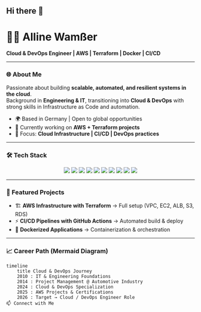 ## Hi there 👋

# 👩‍💻 Alline Wamßer

**Cloud & DevOps Engineer | AWS | Terraform | Docker | CI/CD**

---

### 🌐 About Me  
Passionate about building **scalable, automated, and resilient systems in the cloud**.  
Background in **Engineering & IT**, transitioning into **Cloud & DevOps** with strong skills in Infrastructure as Code and automation.  

- 🌍 Based in Germany | Open to global opportunities  
- 🚀 Currently working on **AWS + Terraform projects**  
- 🎯 Focus: **Cloud Infrastructure | CI/CD | DevOps practices**  

---

### 🛠️ Tech Stack  

<p align="center">
  <img src="https://img.shields.io/badge/AWS-232F3E?style=for-the-badge&logo=amazon-aws&logoColor=white" />
  <img src="https://img.shields.io/badge/Terraform-7B42BC?style=for-the-badge&logo=terraform&logoColor=white" />
  <img src="https://img.shields.io/badge/Docker-2496ED?style=for-the-badge&logo=docker&logoColor=white" />
  <img src="https://img.shields.io/badge/Kubernetes-326CE5?style=for-the-badge&logo=kubernetes&logoColor=white" />
  <img src="https://img.shields.io/badge/Linux-FCC624?style=for-the-badge&logo=linux&logoColor=black" />
  <img src="https://img.shields.io/badge/Python-3776AB?style=for-the-badge&logo=python&logoColor=white" />
  <img src="https://img.shields.io/badge/PostgreSQL-4169E1?style=for-the-badge&logo=postgresql&logoColor=white" />
  <img src="https://img.shields.io/badge/GitHub%20Actions-2088FF?style=for-the-badge&logo=githubactions&logoColor=white" />
  <img src="https://img.shields.io/badge/AWS%20CDK-FF9900?style=for-the-badge&logo=awslambda&logoColor=white" />
  <img src="https://img.shields.io/badge/Nginx-009639?style=for-the-badge&logo=nginx&logoColor=white" />
</p>

---

### 📌 Featured Projects  

- 🏗️ **AWS Infrastructure with Terraform** → Full setup (VPC, EC2, ALB, S3, RDS)  
- ⚡ **CI/CD Pipelines with GitHub Actions** → Automated build & deploy  
- 🐳 **Dockerized Applications** → Containerization & orchestration  

---

### 📈 Career Path (Mermaid Diagram)

```mermaid
timeline
    title Cloud & DevOps Journey
    2010 : IT & Engineering Foundations
    2014 : Project Management @ Automotive Industry
    2024 : Cloud & DevOps Specialization
    2025 : AWS Projects & Certifications
    2026 : Target → Cloud / DevOps Engineer Role
📫 Connect with Me